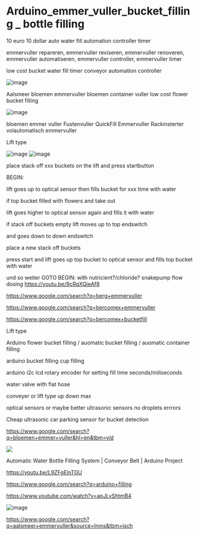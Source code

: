 # Arduino_emmer_vuller_bucket_filling _ bottle filling

10 euro 10 dollar auto water fill automation controller timer

emmervuller repareren, emmervuller reviseren, emmervuller renoveren, emmervuller automatiseren, emmervuller controller, emmervuller timer 

low cost bucket water fill timer conveyor automation controller

![image](https://user-images.githubusercontent.com/45427770/144734437-b7007db6-d339-4239-bf22-a815432fa71b.png)

Aalsmeer bloemen emmervuller bloemen container vuller low cost flower bucket filling

![image](https://user-images.githubusercontent.com/45427770/144736042-96022345-2486-46af-85d5-958ef996d3bb.png)

bloemen emmer vuller Fustenvuller QuickFill Emmervuller Rackinsterter volautomatisch emmervuller

Lift type 

![image](https://user-images.githubusercontent.com/45427770/144736990-afe15bbb-2e55-4d07-9809-1b7f57647ccf.png)
![image](https://user-images.githubusercontent.com/45427770/144736551-9788f28a-9d06-4d0c-8117-9c16055530d4.png)


place stack off xxx buckets on the lift and press startbutton

BEGIN:

lift goes up to optical sensor then fills bucket for xxx time with water

if top bucket filled with flowers and take out 

lift goes higher to optical sensor again and fills it with water

if stack off buckets empty lift moves up to top endswitch 

and goes down to down endswitch

place a new stack off buckets

press start and lift goes up top bucket to optical sensor and fills top bucket with water

und so weiter GOTO BEGIN: with nutricient?/chloride? snakepump flow dosing https://youtu.be/9cRqXQjeAf8

https://www.google.com/search?q=berg+emmervuller

https://www.google.com/search?q=bercomex+emmervuller

https://www.google.com/search?q=bercomex+bucketfill

Lift type 


Arduino flower bucket filling / auomatic bucket filling / auomatic container filling

arduino bucket filling cup filling

arduino i2c lcd rotary encoder for setting fill time seconds/miliseconds

water valve with flat hose

conveyer or lift type up down max

optical sensors or maybe better ultrasonic sensors no droplets errrors

Cheap ultrasonic car parking sensor for bucket detection

https://www.google.com/search?q=bloemen+emmer+vuller&hl=en&tbm=vid



<img src="https://youtu.be/L9ZFgElnTGU">

Automatic Water Bottle Filling System | Conveyor Belt | Arduino Project

https://youtu.be/L9ZFgElnTGU


https://www.google.com/search?q=arduino+filling

https://www.youtube.com/watch?v=apJLyShtmB4

![image](https://user-images.githubusercontent.com/45427770/144734437-b7007db6-d339-4239-bf22-a815432fa71b.png)


https://www.google.com/search?q=aalsmeer+emmervuller&source=lnms&tbm=isch
